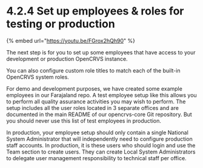 # 4.2.4 Set up employees & roles for testing or production

{% embed url="https://youtu.be/FGrox2hQh90" %}

The next step is for you to set up some employees that have access to your development or production OpenCRVS instance.

You can also configure custom role titles to match each of the built-in OpenCRVS system roles.

For demo and development purposes, we have created some example employees in our Farajaland repo. A test employee setup like this allows you to perform all quality assurance activities you may wish to perform. The setup includes all the user roles located in 3 separate offices and are documented in the main README of our opencrvs-core Git repository. But you should never use this list of test employees in production.

In production, your employee setup should only contain a single National System Administrator that will independently need to configure production staff accounts. In production, it is these users who should login and use the Team section to create users.  They can create Local System Administrators to delegate user management responsibility to technical staff per office.
